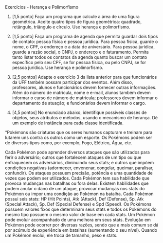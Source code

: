 Exercícios - Herança e Polimorfismo


1. [1,5 ponto] Faça um programa que calcule a área de uma figura geométrica. Aceite quatro tipos de figura geométrica: quadrado, retângulo, triângulo e círculo. Use herança e polimorfismo.


2. [1,5 ponto] Faça um programa de agenda que permita guardar dois tipos de contato: pessoa física e pessoa jurídica. Para pessoa física, guarde o nome, o CPF, o endereço e a data de aniversário. Para pessoa jurídica, guarde a razão social, o CNPJ, o endereço e o faturamento. Permita tanto listar todos os contatos da agenda quanto buscar um contato específico pelo seu CPF, se for pessoa física, ou pelo CNPJ, se for pessoa jurídica. Use herança e polimorfismo.


3. [2,5 pontos] Adapte o exercício 3 da lista anterior para que funcionários da UFF também possam participar dos eventos. Além disso, professores, alunos e funcionários devem fornecer outras informações. Além do número de matrícula, nome e e-mail, alunos também devem informar o curso de número de matrícula; professores devem informar o departamento de atuação; e funcionários devem informar o cargo.


4. [4,5 pontos] No enunciado abaixo, identifique possíveis classes de objetos, seus atributos e métodos, usando o mecanismo de herança. Dê um exemplo de instância para cada classe identificada.

“Pokémons são criaturas que os seres humanos capturam e treinam para lutarem uns contra os outros como um esporte. Os Pokémons podem ser de diversos tipos como, por exemplo, Fogo, Elétrico, Água, etc.

Cada Pokémon pode aprender diversos ataques que são utilizados para ferir o adversário; outros que fortalecem ataques de um tipo ou que enfraquecem os adversários, diminuindo seus stats; e outros que impõem condições negativas (adormecer, envenenar, congelar, queimar, paralisar, confundir). Os ataques possuem precisão, potência e uma quantidade de vezes que podem ser utilizados. Cada Pokémon tem sua habilidade que provoca mudanças nas batalhas ou fora delas. Existem habilidades que podem anular o dano de um ataque, provocar mudanças nos stats do Pokémon ou impor uma condição ao Pokémon na batalha. Cada Pokémon possui seis stats: HP (Hit Points), Atk (Attack), Def (Defense), Sp. Atk (Special Attack), Sp. Def (Special Defense) e Spd (Speed). Os Pokémons possuem valores fixos que determinam seus stats e todos os Pokémons do mesmo tipo possuem o mesmo valor de base em cada stats. Um Pokémon pode evoluir acompanhado de uma melhora em seus stats.  Evolução em Pokémon pode ocorrer por diversas razões, sendo que a mais comum se dá por acúmulo de experiência em batalhas (aumentando o seu nível).  Quando um Pokémon evolui, ele troca de tamanho, peso e stats.